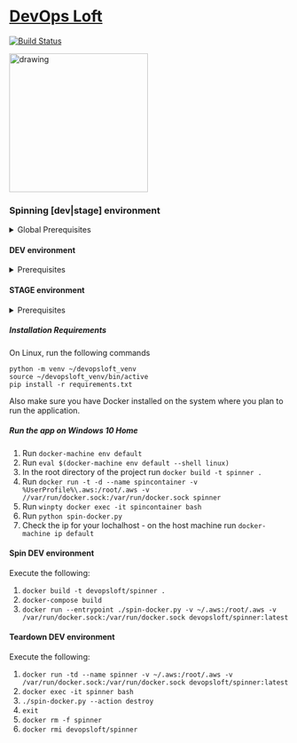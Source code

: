 # <a href="http://www.devopsloft.io">DevOps Loft</a>

[![Build Status](https://travis-ci.org/devopsloft/devopsloft.svg?branch=master)](https://travis-ci.org/devopsloft/devopsloft)

<img src="http://www.devopsloft.io/static/logo.png" alt="drawing" width="250" hight="250"/>

### Spinning [dev|stage] environment

<details>
  <summary>Global Prerequisites</summary>
  <ul>
    <li>python 3</li>
    <li>Use `.env.local` file for configuration keys which overrides `.env`</li>
  </ul>
</details>

#### DEV environment

<details>
  <summary>Prerequisites</summary>
  <ul>
    <li>Verify /vault directory exists and is writable</li>
    <li>For Windoes 10 Home users</li>
      <ul>
        <li>Docker toolbox</li>
        <li>docker-cli (`choco install docker-cli` - using prompt)</li>
        <li>docker-compose (`choco install docker-compose` - using prompt)</li>
      </ul>
  </ul>
</details>

#### STAGE environment

<details>
  <summary>Prerequisites</summary>
  <ul>
    <li>AWS account</li>
    <li><a href='https://docs.aws.amazon.com/cli/latest/userguide/cli-configure-files.html'>AWS ~/.aws or %UserProfile%\.aws folder</a></li>
    <li>keypair</li>
    <li>subnet ID</li>
    <li>Security Group with inbound ports for SSH (22), HTTP (80), HTTPS (443), and 8200</li>
    <li> AWS S3 Bucket</li>
  </ul>
</details>

##### Installation Requirements

On Linux, run the following commands

```
python -m venv ~/devopsloft_venv
source ~/devopsloft_venv/bin/active
pip install -r requirements.txt
```

Also make sure you have Docker installed on the system where you plan to run the application.

##### Run the app on Windows 10 Home

1. Run `docker-machine env default`
2. Run `eval $(docker-machine env default --shell linux)`
3. In the root directory of the project run `docker build -t spinner .`
4. Run `docker run -t -d --name spincontainer -v %UserProfile%\.aws:/root/.aws -v //var/run/docker.sock:/var/run/docker.sock spinner`
5. Run `winpty docker exec -it spincontainer bash`
6. Run `python spin-docker.py`
7. Check the ip for your lochalhost - on the host machine run `docker-machine ip default`

#### Spin DEV environment

Execute the following:

1. `docker build -t devopsloft/spinner .`
2. `docker-compose build`
3. `docker run --entrypoint ./spin-docker.py -v ~/.aws:/root/.aws -v /var/run/docker.sock:/var/run/docker.sock devopsloft/spinner:latest`

#### Teardown DEV environment

Execute the following:

1. `docker run -td --name spinner -v ~/.aws:/root/.aws -v /var/run/docker.sock:/var/run/docker.sock devopsloft/spinner:latest`
2. `docker exec -it spinner bash`
3. `./spin-docker.py --action destroy`
4. `exit`
5. `docker rm -f spinner`
6. `docker rmi devopsloft/spinner`
   

